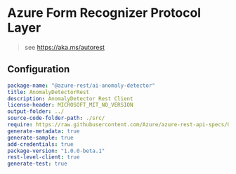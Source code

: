 # Azure Form Recognizer Protocol Layer

> see https://aka.ms/autorest

## Configuration

```yaml
package-name: "@azure-rest/ai-anomaly-detector"
title: AnomalyDetectorRest
description: AnomalyDetector Rest Client
license-header: MICROSOFT_MIT_NO_VERSION
output-folder: ../
source-code-folder-path: ./src/
require: https://raw.githubusercontent.com/Azure/azure-rest-api-specs/021e5ab6ec840d651d32a2c6bdf832800cdf8eb6/specification/cognitiveservices/data-plane/AnomalyDetector/readme.md
generate-metadata: true
generate-sample: true
add-credentials: true
package-version: "1.0.0-beta.1"
rest-level-client: true
generate-test: true
```
